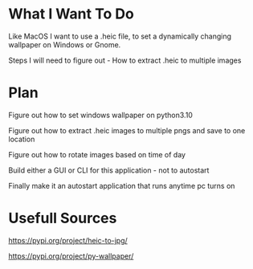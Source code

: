 What I Want To Do
=================
Like MacOS I want to use a .heic file, to set a dynamically changing wallpaper on Windows or Gnome.

Steps I will need to figure out - How to extract .heic to multiple images

Plan
====
Figure out how to set windows wallpaper on python3.10

Figure out how to extract .heic images to multiple pngs and save to one location

Figure out how to rotate images based on time of day

Build either a GUI or CLI for this application - not to autostart

Finally make it an autostart application that runs anytime pc turns on

Usefull Sources
===============
https://pypi.org/project/heic-to-jpg/

https://pypi.org/project/py-wallpaper/
